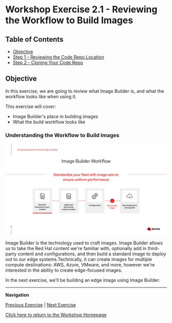 # Workshop Exercise 2.1 - Reviewing the Workflow to Build Images

## Table of Contents

* [Objective](#objective)
* [Step 1 - Reviewing the Code Repo Location](#step-1---reviewing-the-code-repo-location)
* [Step 2 - Cloning Your Code Repo](#step-2---cloning-your-code-repo)

## Objective

In this exercise, we are going to review what Image Builder is, and what the workflow looks like when using it.

This exercise will cover:

* Image Builder's place in building images
* What the build workflow looks like


### Understanding the Workflow to Build Images
![Image Builder Workflow](../images/image-builder-workflow.png)

Image Builder is the technology used to craft images. Image Builder allows us to take the Red Hat content we're familiar with, optionally add in third-party content and configurations, and then build a standard image to deploy out to our edge systems.Technically, it can create images for multiple compute destinations: AWS, Azure, VMware, and more, however we're interested in the ability to create edge-focused images.

In the next exercise, we'll be building an edge image using Image Builder.

---
**Navigation**

[Previous Exercise](../1.8-image-builder-intro) | [Next Exercise](../2.2-execution-environment-review)

[Click here to return to the Workshop Homepage](../README.md)

